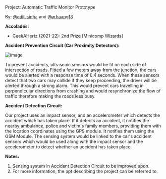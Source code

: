 Project: Automatic Traffic Monitor Prototype

By: [@adit-sinha](https://github.com/adit-sinha) and [@arhaang13](https://github.com/arhaang13)

**Accolades:**
- GeekAHertz (2021-22): 2nd Prize [Minicomp Wizards]

**Accident Prevention Circuit (Car Proximity Detectors):**

![image](https://user-images.githubusercontent.com/79353608/142604822-d06ca036-4885-4a96-bf8e-b4fb34bdacd0.png)

To prevent accidents, ultrasonic sensors would be fit on each side of intersection of roads. Fitted a few meters away from the junction, the cars would be alerted with a response time of 0.4 seconds. When these sensors detect that two cars may collide if they keep proceeding, the driver will be alerted through a strong alarm.
This would prevent cars travelling in perpendicular directions from crashing and would resynchronize the flow of traffic therefore making the roads less busy.

**Accident Detection Circuit:**

Our project uses an impact sensor, and an accelerometer which detects the accident which has taken place. If it detects an accident, it notifies the nearby ambulance, police and victim's family members, providing them with the location coordinates using the GPS module. It notifies them using the GSM Module. The sensing system would be linked to the car's accident sensors which would be used along with the impact sensor and the accelerometer to detect whether an accident has taken place.

**Notes:**
1) Sensing system in Accident Detection Circuit to be improved upon.
2) For more information, the ppt describing the project can be referred to.
